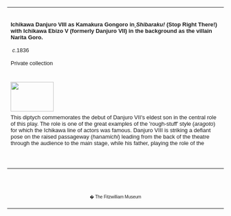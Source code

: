 <html>

<head>

<title>Info</title>
</head>



<div align="center">
  <center>
  <table border="0" width="100%" cellpadding="0" cellspacing="4" height="326">
    <tr>
      <td width="100%" height="30">
      </td>
    </tr>
    <tr>
      <td width="100%" height="30">
      <b><font FACE="Arial" SIZE="2">Ichikawa Danjuro
      VIII as Kamakura Gongoro in<a href="../Group2.htm"> </a></font><i><font FACE="Arial" SIZE="2">Shibaraku!
      </font></i><font FACE="Arial" SIZE="2">(Stop Right There!)
      with Ichikawa Ebizo V (formerly Danjuro
      VII) in the background as the villain Narita Goro.&nbsp;<br>
      <br>
      &nbsp;</b><i>c</i>.1836<b><br>
      <br>
      </b></font><font FACE="Arial" SIZE="2">Private collection&nbsp;</font>
      </td>
    </tr>
    <tr>
      <td width="100%" height="30">
      </td>
    </tr>
    <tr>
      <td width="100%" height="30">
      <a href="KUN/kun499.htm"><img border="0" src="Kunisada_Loan_499_small1.jpg" width="100" height="69"></a>
      </td>
    </tr>
    <tr>
      <td width="100%" height="30">
      <font FACE="Arial" SIZE="2">This diptych commemorates the debut of Danjuro
      VII's eldest son in the central role of this play. The role is one of the
      great examples of the 'rough-stuff' style (</font><i><font FACE="Arial" SIZE="2">aragoto</font></i><font FACE="Arial" SIZE="2">)
      for which the Ichikawa line of actors was famous. Danjuro VIII
      is striking a defiant pose on the raised passageway (</font><i><font FACE="Arial" SIZE="2">hanamichi</font></i><font FACE="Arial" SIZE="2">)
      leading from the back of the theatre through the audience to the main
      stage, while his father, playing the role of the villain, looks on from
      the main stage. This is the great moment when Narita Goro, on the
      point of executing the innocent Yoshitsuna and his fianc�e, is halted by
      the powerful voice of Gongoro coming from the rear of the theatre
      shouting </font><i><font FACE="Arial" SIZE="2">'Shibaraku! Shibaraku!'</font></i><font FACE="Arial" SIZE="2">
      ('Stop right there!'). The hero then strides onto the <i>hanamichi</i>
      wearing the most extravagant <i>aragoto</i> costume: a voluminous </font><i><font FACE="Arial" SIZE="2">suo
      </font></i><font FACE="Arial" SIZE="2">('plain sliding-door') robe, with
      the Danjuro </font><i><font FACE="Arial" SIZE="2"><a href="textD.htm">mon</a></font></i><font FACE="Arial" SIZE="2"><a href="../textD.htm">
      </a>adorning square sleeves so wide that they have to be supported with
      splints. Laudatory poems fill the space above the figures. This
      impression, the only known surviving example of this diptych, has faded:
      the thick cord around Danjuro VIII's neck was originally bright
      red, and the thin cord was purple.</font>
      </td>
    </tr>
    <tr>
      <td width="100%" height="30">
      </td>
    </tr>
  </table>
  </center>
</div>
<p>&nbsp;</p>
<div align="center">
  <center>
  <table border="0" cellpadding="0" width="100%" cellspacing="4">
    <tr>
      <td width="26%">
        <p align="center"><br>
        <br>
        <font FACE="Arial" size="1">� The Fitzwilliam Museum</font></p>
      </td>
    </tr>
  </table>
  </center>
</div>
</body>
</html>
